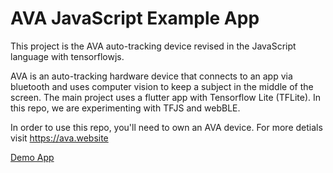 # AVA JavaScript Example App

This project is the AVA auto-tracking device revised in the JavaScript language with tensorflowjs.

AVA is an auto-tracking hardware device that connects to an app via bluetooth and uses computer vision to keep a subject in the middle of the screen. The main project uses a flutter app with Tensorflow Lite (TFLite). In this repo, we are experimenting with TFJS and webBLE.

In order to use this repo, you'll need to own an AVA device. For more detials visit https://ava.website

[Demo App](https://js.ava.website)
